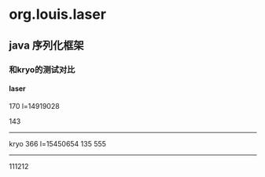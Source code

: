 # org.louis.laser

## java 序列化框架

### 和kryo的测试对比

#### laser
170
l=14919028

143

***

 kryo
 366
 l=15450654
 135
 555

***

111212

